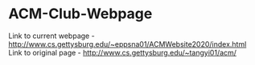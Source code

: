 # ACM-Club-Webpage

Link to current webpage - http://www.cs.gettysburg.edu/~eppsna01/ACMWebsite2020/index.html
Link to original page - http://www.cs.gettysburg.edu/~tangyi01/acm/
